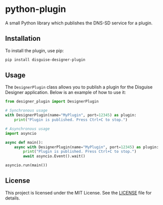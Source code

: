 # python-plugin

A small Python library which publishes the DNS-SD service for a plugin.

## Installation

To install the plugin, use pip:

```bash
pip install disguise-designer-plugin
```

## Usage

The `DesignerPlugin` class allows you to publish a plugin for the Disguise Designer application. Below is an example of how to use it:

```python
from designer_plugin import DesignerPlugin

# Synchronous usage
with DesignerPlugin(name="MyPlugin", port=12345) as plugin:
    print("Plugin is published. Press Ctrl+C to stop.")

# Asynchronous usage
import asyncio

async def main():
    async with DesignerPlugin(name="MyPlugin", port=12345) as plugin:
        print("Plugin is published. Press Ctrl+C to stop.")
        await asyncio.Event().wait()

asyncio.run(main())
```

## License

This project is licensed under the MIT License. See the [LICENSE](LICENSE) file for details.

